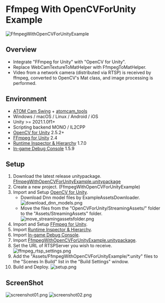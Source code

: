 # Ffmpeg With OpenCVForUnity Example
![FfmpegWithOpenCVForUnityExample](https://user-images.githubusercontent.com/7920392/221954204-416c4240-fb9b-4346-a36a-9f0951666ca4.gif)

## Overview
- Integrate "FFmpeg for Unity" with "OpenCV for Unity".
- Replace WebCamTextureToMatHelper with FfmpegToMatHelper.
- Video from a network camera (distributed via RTSP) is received by ffmpeg, converted to OpenCV's Mat class, and image processing is performed.


## Environment
- [ATOM Cam Swing](https://www.atomtech.co.jp/products/atomcamswing) + [atomcam_tools](https://github.com/mnakada/atomcam_tools)
- Windows / macOS / Linux / Android / iOS
- Unity >= 2021.1.0f1+
- Scripting backend MONO / IL2CPP
- [OpenCV for Unity](https://assetstore.unity.com/packages/tools/integration/opencv-for-unity-21088?aid=1011l4ehR) 2.5.2+
- [FFmpeg for Unity](https://assetstore.unity.com/packages/tools/video/ffmpeg-for-unity-199811) 2.4
- [Runtime Inspector & Hierarchy](https://assetstore.unity.com/packages/tools/gui/runtime-inspector-hierarchy-111349) 1.7.0
- [In-game Debug Console](https://assetstore.unity.com/packages/tools/gui/in-game-debug-console-68068#releases) 1.5.9


## Setup
1. Download the latest release unitypackage. [FfmpegWithOpenCVForUnityExample.unitypackage](https://github.com/EnoxSoftware/FfmpegWithOpenCVForUnityExample/releases)
1. Create a new project. (FfmpegWithOpenCVForUnityExample)
1. Import and Setup [OpenCV for Unity](https://assetstore.unity.com/packages/tools/integration/opencv-for-unity-21088?aid=1011l4ehR).
    * Download Dnn model files by ExampleAssetsDownloader.
    ![download_dnn_models.png](download_dnn_models.png)
    * Move the files from the "OpenCVForUnity/StreamingAssets/" folder to the "Assets/StreamingAssets" folder.
    ![move_streamingassetsfolder.png](move_streamingassetsfolder.png)
1. Import and Setup [FFmpeg for Unity](https://assetstore.unity.com/packages/tools/video/ffmpeg-for-unity-199811).
1. Import [Runtime Inspector & Hierarchy](https://assetstore.unity.com/packages/tools/gui/runtime-inspector-hierarchy-111349).
1. Import [In-game Debug Console](https://assetstore.unity.com/packages/tools/gui/in-game-debug-console-68068#releases).
1. Import [FfmpegWithOpenCVForUnityExample.unitypackage](https://github.com/EnoxSoftware/FfmpegWithOpenCVForUnityExample/releases).
1. Set the URL of RTSPServer you wish to receive.
    ![ffmpeg_rtsp_settings.png](ffmpeg_rtsp_settings.png)
1. Add the "Assets/FfmpegWithOpenCVForUnityExample/*.unity" files to the "Scenes In Build" list in the "Build Settings" window.
1. Build and Deploy.
    ![setup.png](setup.png)

## ScreenShot
![screenshot01.png](screenshot01.png)
![screenshot02.png](screenshot02.png)

